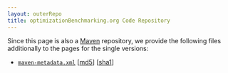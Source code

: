 ```yaml
---
layout: outerRepo
title: optimizationBenchmarking.org Code Repository
---
```

Since this page is also a [Maven](http://en.wikipedia.org/wiki/Apache_Maven) repository,
we provide the following files additionally to the pages for the single versions:

* [`maven-metadata.xml`](maven-metadata.xml) [[md5](metadata.xml.md5)] [[sha1](metadata.xml.sha1)]